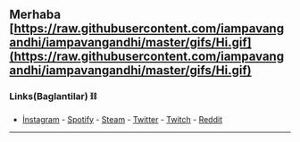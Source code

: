## Merhaba [https://raw.githubusercontent.com/iampavangandhi/iampavangandhi/master/gifs/Hi.gif](https://raw.githubusercontent.com/iampavangandhi/iampavangandhi/master/gifs/Hi.gif)

### Links(Baglantilar) ⛓
- [İnstagram](https://www.instagram.com/umut.apil/) - [Spotify](https://open.spotify.com/user/31p2mzedfs7e5so5jrzwr3dmnkj4?si=c2c521b132294081) - [Steam](https://steamcommunity.com/profiles/76561199071630426/) - [Twitter](https://mobile.twitter.com/sasprosko) - [Twitch](https://www.twitch.tv/sasprosko) - [Reddit](https://www.reddit.com/user/sasprosko590)

---
